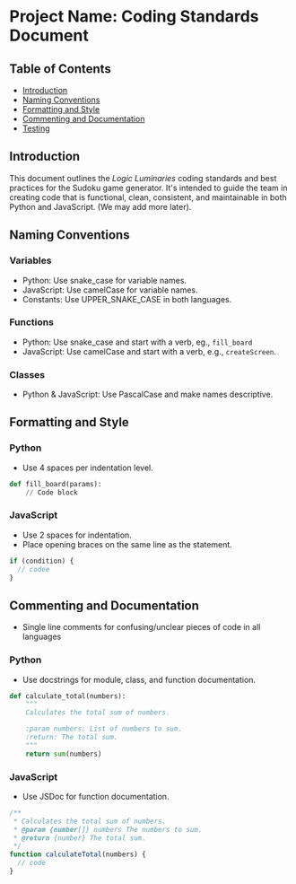 # Project Name: Coding Standards Document

## Table of Contents

- [Introduction](#introduction)
- [Naming Conventions](#naming-conventions)
- [Formatting and Style](#formatting-and-style)
- [Commenting and Documentation](#commenting-and-documentation)
- [Testing](#testing)

## Introduction

This document outlines the _Logic Luminaries_ coding standards and best practices for the Sudoku game generator. It's intended to guide the team in creating code that is functional, clean, consistent, and maintainable in both Python and JavaScript. (We may add more later).

## Naming Conventions

### Variables

- Python: Use snake_case for variable names.
- JavaScript: Use camelCase for variable names.
- Constants: Use UPPER_SNAKE_CASE in both languages.

### Functions

- Python: Use snake_case and start with a verb, eg., `fill_board`
- JavaScript: Use camelCase and start with a verb, e.g., `createScreen`.

### Classes

- Python & JavaScript: Use PascalCase and make names descriptive.

## Formatting and Style

### Python

- Use 4 spaces per indentation level.

```python
def fill_board(params):
    // Code block

```

### JavaScript

- Use 2 spaces for indentation.
- Place opening braces on the same line as the statement.

```javascript
if (condition) {
  // codee
}
```

## Commenting and Documentation

- Single line comments for confusing/unclear pieces of code in all languages

### Python

- Use docstrings for module, class, and function documentation.

```python
def calculate_total(numbers):
    """
    Calculates the total sum of numbers.

    :param numbers: List of numbers to sum.
    :return: The total sum.
    """
    return sum(numbers)

```

### JavaScript

- Use JSDoc for function documentation.

```javascript
/**
 * Calculates the total sum of numbers.
 * @param {number[]} numbers The numbers to sum.
 * @return {number} The total sum.
 */
function calculateTotal(numbers) {
  // code
}
```
